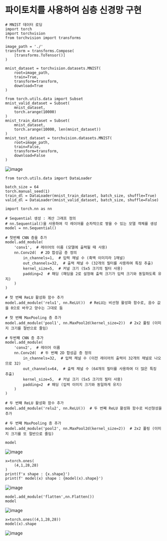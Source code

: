 # 파이토치를 사용하여 심층 신경망 구현

```
# MNIST 데이터 로딩
import torch
import torchvision
from torchvision import transforms

image_path = './'
transform = transforms.Compose(
    [transforms.ToTensor()]
)

mnist_dataset = torchvision.datasets.MNIST(
    root=image_path,
    train=True,
    transform=transform,
    download=True
)

from torch.utils.data import Subset
mnist_valid_dataset = Subset(
    mnist_dataset,
    torch.arange(10000)
)
mnist_train_dataset = Subset(
    mnist_dataset, 
    torch.arange(10000, len(mnist_dataset))
)
mnist_test_dataset = torchvision.datasets.MNIST(
    root=image_path,
    train=False,
    transform=transform,
    download=False
)
```
![image](https://github.com/user-attachments/assets/cdd5b9c8-27ee-41d8-a61f-d6388efcbcd4)

```
from torch.utils.data import DataLoader

batch_size = 64
torch.manual_seed(1)
train_dl = DataLoader(mnist_train_dataset, batch_size, shuffle=True)
valid_dl = DataLoader(mnist_valid_dataset, batch_size, shuffle=False)
```
```
import torch.nn as nn

# Sequential 생성 : 계산 그래프 정의
# nn.Sequential()을 사용하여 각 레이어를 순차적으로 쌓을 수 있는 모델 객체를 생성
model = nn.Sequential()

# 첫번째 CNN 층을 추가
model.add_module(
    'conv1',  # 레이어의 이름 (모델에 출력될 때 사용)
    nn.Conv2d(  # 2D 합성곱 층 정의
        in_channels=1,  # 입력 채널 수 (흑백 이미지라 1채널)
        out_channels=32,  # 출력 채널 수 (32개의 필터를 사용하여 특징 추출)
        kernel_size=5,  # 커널 크기 (5x5 크기의 필터 사용)
        padding=2  # 패딩 (패딩을 2로 설정해 출력 크기가 입력 크기와 동일하도록 유지)
    )
)

# 첫 번째 ReLU 활성화 함수 추가
model.add_module('relu1', nn.ReLU())  # ReLU는 비선형 활성화 함수로, 음수 값을 0으로 바꾸고 양수는 그대로 둠

# 첫 번째 MaxPooling 층 추가
model.add_module('pool1', nn.MaxPool2d(kernel_size=2))  # 2x2 풀링 (이미지 크기를 절반으로 줄임)

# 두번째 CNN 층 추가
model.add_module(
    'conv2',  # 레이어 이름
    nn.Conv2d(  # 두 번째 2D 합성곱 층 정의
        in_channels=32,  # 입력 채널 수 (이전 레이어의 출력이 32개의 채널로 나오므로 32)
        out_channels=64,  # 출력 채널 수 (64개의 필터를 사용하여 더 많은 특징 추출)
        kernel_size=5,  # 커널 크기 (5x5 크기의 필터 사용)
        padding=2  # 패딩 (입력 이미지 크기와 동일하게 유지)
    )
)

# 두 번째 ReLU 활성화 함수 추가
model.add_module('relu2', nn.ReLU())  # 두 번째 ReLU 활성화 함수로 비선형성을 추가

# 두 번째 MaxPooling 층 추가
model.add_module('pool2', nn.MaxPool2d(kernel_size=2))  # 2x2 풀링 (이미지 크기를 또 절반으로 줄임)

model
```
![image](https://github.com/user-attachments/assets/d7e3b559-8954-4b05-b007-623fa9919527)

```
x=torch.ones(
    (4,1,28,28)
)
print(f'x shape : {x.shape}')
print(f' model(x) shape : {model(x).shape}')
```
![image](https://github.com/user-attachments/assets/868a15eb-f7bc-40dc-be6f-6fd588adc32f)

```
model.add_module('flatten',nn.Flatten())
model
```
![image](https://github.com/user-attachments/assets/4f1469fd-a0ad-4e23-9af2-88ce0eb4cefd)

```
x=torch.ones((4,1,28,28))
model(x).shape
```
![image](https://github.com/user-attachments/assets/6b8227a0-4943-4bb4-a040-116fe159cd40)

